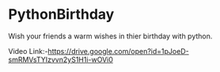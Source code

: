 # PythonBirthday
Wish your friends a warm wishes in thier birthday with python.


Video Link:-https://drive.google.com/open?id=1pJoeD-smRMVsTYIzvvn2yS1H1i-wOVi0
